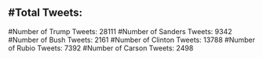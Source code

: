 #Total Tweets:  
---
#Number of Trump Tweets: 28111
#Number of Sanders Tweets: 9342
#Number of Bush Tweets: 2161
#Number of Clinton Tweets: 13788
#Number of Rubio Tweets: 7392
#Number of Carson Tweets: 2498